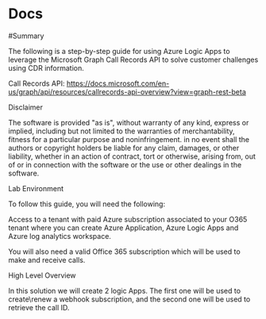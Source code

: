 # Docs

#Summary 

The following is a step-by-step guide for using Azure Logic Apps to leverage the Microsoft Graph Call Records API to solve customer challenges using CDR information.  

Call Records API: https://docs.microsoft.com/en-us/graph/api/resources/callrecords-api-overview?view=graph-rest-beta 

Disclaimer 

The software is provided "as is", without warranty of any kind, express or implied, including but not limited to the warranties of merchantability, fitness for a particular purpose and noninfringement. in no event shall the authors or copyright holders be liable for any claim, damages, or other liability, whether in an action of contract, tort or otherwise, arising from, out of or in connection with the software or the use or other dealings in the software. 

Lab Environment 

To follow this guide, you will need the following: 

Access to a tenant with paid Azure subscription associated to your O365 tenant where you can create Azure Application, Azure Logic Apps and Azure log analytics workspace. 

You will also need a valid Office 365 subscription which will be used to make and receive calls. 
 

High Level Overview 

In this solution we will create 2 logic Apps. The first one will be used to create\renew a webhook subscription, and the second one will be used to retrieve the call ID. 

